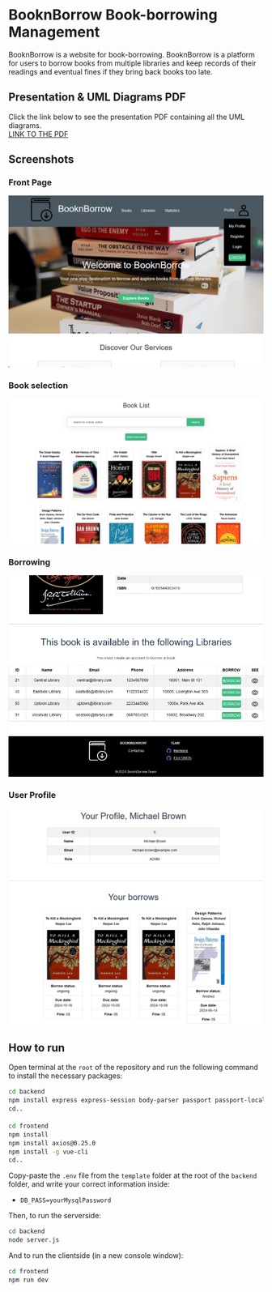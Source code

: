 # BooknBorrow Book-borrowing Management
BooknBorrow is a website for book-borrowing. BooknBorrow is a platform for users to borrow books from multiple libraries and keep records of their readings and eventual fines if they bring back books too late.

## Presentation & UML Diagrams PDF
Click the link below to see the presentation PDF containing all the UML diagrams.<br>
[LINK TO THE PDF](https://github.com/Hormone4/BooknBorrow-Library-Management/blob/main/diagrams/presentation.pdf)

## Screenshots
### Front Page
<img src="https://github.com/Hormone4/BooknBorrow-Library-Management/blob/main/diagrams/screenshots/front-page.png"/>

### Book selection
<img src="https://github.com/Hormone4/BooknBorrow-Library-Management/blob/main/diagrams/screenshots/book-list.png"/>

### Borrowing
<img src="https://github.com/Hormone4/BooknBorrow-Library-Management/blob/main/diagrams/screenshots/borrowing.png"/>

### User Profile
<img src="https://github.com/Hormone4/BooknBorrow-Library-Management/blob/main/diagrams/screenshots/user-profile.png"/>

## How to run
Open terminal at the ```root``` of the repository and run the following command to install the necessary packages:
```bash
cd backend
npm install express express-session body-parser passport passport-local dotenv ejs mysql2 cors
cd..

cd frontend
npm install
npm install axios@0.25.0
npm install -g vue-cli
cd..
```
Copy-paste the ```.env``` file from the ```template``` folder at the root of the ```backend``` folder, and write your correct information inside:
- ```DB_PASS=yourMysqlPassword```

Then, to run the serverside:
```bash
cd backend
node server.js
```
And to run the clientside (in a new console window):
```bash
cd frontend
npm run dev
```
